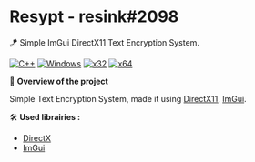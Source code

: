 # Resypt - resink#2098

🪁 Simple ImGui DirectX11 Text Encryption System.

[![C++](https://img.shields.io/badge/language-C%2B%2B-%23f34b7d.svg?style=for-the-badge&logo=appveyor)](https://en.wikipedia.org/wiki/C%2B%2B) [![Windows](https://img.shields.io/badge/platform-Windows-0078d7.svg?style=for-the-badge&logo=appveyor)](https://en.wikipedia.org/wiki/Microsoft_Windows) [![x32](https://img.shields.io/badge/arch-x32-green.svg?style=for-the-badge&logo=appveyor)](https://en.wikipedia.org/wiki/X32) [![x64](https://img.shields.io/badge/arch-x64-green.svg?style=for-the-badge&logo=appveyor)](https://en.wikipedia.org/wiki/X64)

📖 **Overview of the project**

Simple Text Encryption System, made it using [DirectX11](https://www.microsoft.com/en-us/download/details.aspx?id=6812), [ImGui](https://github.com/ocornut/imgui).

🛠 **Used librairies :**
 - [DirectX](https://www.microsoft.com/en-us/download/details.aspx?id=6812)
 - [ImGui](https://github.com/ocornut/imgui)